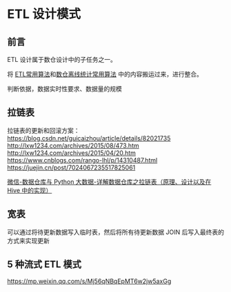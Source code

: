 # ETL 设计模式

## 前言

ETL 设计属于数仓设计中的子任务之一。


将 [ETL常用算法](work/methodology/Data-Engineering/Data-Development/ETL/ETL常用算法.md)和[数仓离线统计常用算法](work/methodology/Data-Engineering/Data-Development/ETL/数仓离线统计常用算法.md) 中的内容搬运过来，进行整合。


判断依据，数据实时性要求、数据量的规模


## 拉链表

拉链表的更新和回滚方案：
https://blog.csdn.net/guicaizhou/article/details/82021735
http://lxw1234.com/archives/2015/08/473.htm
http://lxw1234.com/archives/2015/04/20.htm
https://www.cnblogs.com/rango-lhl/p/14310487.html
https://juejin.cn/post/7024067235517825061

[微信-数据仓库与 Python 大数据-详解数据仓库之拉链表（原理、设计以及在 Hive 中的实现）](https://mp.weixin.qq.com/s/2-4w6jGjVzDmlTMck5gKLg)

## 宽表

可以通过将待更新数据写入临时表，然后将所有待更新数据 JOIN 后写入最终表的方式来实现更新


## 5 种流式 ETL 模式
https://mp.weixin.qq.com/s/Mj56qNBqEpMT6w2jw5axGg
